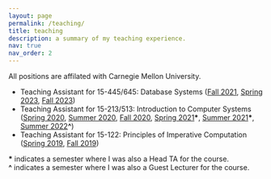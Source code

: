 ```yaml
---
layout: page
permalink: /teaching/
title: teaching
description: a summary of my teaching experience.
nav: true
nav_order: 2
---
```


All positions are affilated with Carnegie Mellon University.

- Teaching Assistant for 15-445/645: Database Systems ([Fall 2021](https://15445.courses.cs.cmu.edu/fall2021/), [Spring 2023](https://15445.courses.cs.cmu.edu/spring2023/), [Fall 2023](https://15445.courses.cs.cmu.edu/fall2023/))
- Teaching Assistant for 15-213/513: Introduction to Computer Systems ([Spring 2020](https://www.cs.cmu.edu/afs/cs/academic/class/15213-s20/www/), [Summer 2020](https://www.cs.cmu.edu/afs/cs/academic/class/15213-m20/www/), [Fall 2020](https://www.cs.cmu.edu/afs/cs/academic/class/15213-f20/www/), [Spring 2021](https://www.cs.cmu.edu/afs/cs/academic/class/15213-s21/www/)**\***, [Summer 2021](https://www.cs.cmu.edu/afs/cs/academic/class/15213-m21/www/)**\***, [Summer 2022](https://www.cs.cmu.edu/afs/cs/academic/class/15213-m22/www/)**^**)
- Teaching Assistant for 15-122: Principles of Imperative Computation ([Spring 2019](http://www.cs.cmu.edu/~15122-archive/s19/syllabus.shtml), [Fall 2019](http://www.cs.cmu.edu/~15122-archive/f19/syllabus.shtml))

**\*** indicates a semester where I was also a Head TA for the course. \
**^** indicates a semester where I was also a Guest Lecturer for the course.
